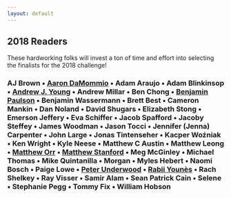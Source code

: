 ```yaml
---
layout: default
---
```

## 2018 Readers

These hardworking folks will invest a ton of time and effort into selecting the finalists for the 2018 challenge!

### **AJ Brown** • [**Aaron DaMommio**](http://aarondamommio.blogspot.com/) • **Adam Araujo** • **Adam Blinkinsop** • [**Andrew J. Young**](https://thatonegm.weebly.com/) • **Andrew Millar** • **Ben Chong** • [**Benjamin Paulson**]( https://twitter.com/sheepmancometh) • **Benjamin Wassermann** • **Brett Best** • **Cameron Mankin** • **Dan Noland** • **David Shugars** • **Elizabeth Stong** • **Emerson Jeffery** • **Eva Schiffer** • **Jacob Spafford** • **Jacoby Steffey** • **James Woodman** • **Jason Tocci** • **Jennifer (Jenna) Carpenter** • **John Large** • **Jonas Tintenseher** • **Kacper Woźniak** • **Ken Wright** • **Kyle Neese** • **Matthew C Austin** • **Matthew Leong** • [**Matthew Orr**](http://wordsaremysword.blogspot.com/) • [**Matthew Stanford**](https://twitter.com/@legendary_pants) • **Meg McGinley** • **Michael Thomas** • **Mike Quintanilla** • **Morgan** • **Myles Hebert** • **Naomi Bosch** • **Paige Lowe** • [**Peter Underwood**](https://twitter.com/ChewiePhD) • [**Rabii Younès**](http://pyrofoux.itch.io) • **Rach Shelkey** • **Ray Visser** • **Samir Alam** • **Sean Patrick Cain** • **Selene** • **Stephanie Pegg** • **Tommy Fix** • **William Hobson** 

